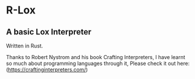 # R-Lox

## A basic Lox Interpreter

Written in Rust.

Thanks to Robert Nystrom and his book Crafting Interpreters, I have learnt so much about programming languages through it, Please check it out here: (<https://craftinginterpreters.com/>)
